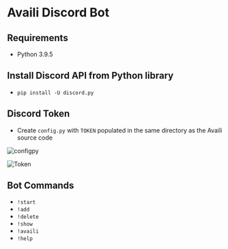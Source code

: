 # Availi Discord Bot

## Requirements
- Python 3.9.5

## Install Discord API from Python library
- `pip install -U discord.py`

## Discord Token
- Create `config.py` with `TOKEN` populated in the same directory as the Availi source code

![configpy](https://user-images.githubusercontent.com/33518649/163662911-9d6b3978-d65b-47fc-bdca-03d01add1fd0.png)

![Token](https://user-images.githubusercontent.com/33518649/163662962-5ad6c072-f24c-4413-a8e0-bf10abe0c80a.png)

## Bot Commands
- `!start`
- `!add`
- `!delete`
- `!show`
- `!availi`
- `!help`